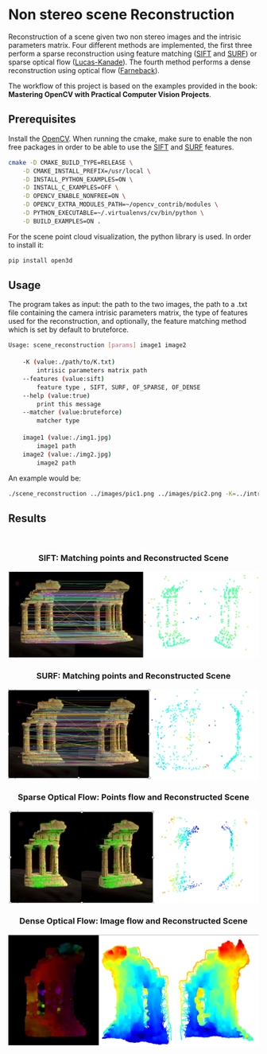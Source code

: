 # Non stereo scene Reconstruction

Reconstruction of a scene given two non stereo images and the intrisic parameters matrix. Four different methods are implemented, the first three perform a sparse reconstruction using feature matching ([SIFT](https://medium.com/data-breach/introduction-to-sift-scale-invariant-feature-transform-65d7f3a72d40) and [SURF](https://medium.com/data-breach/introduction-to-surf-speeded-up-robust-features-c7396d6e7c4e)) or sparse optical flow ([Lucas-Kanade](https://en.wikipedia.org/wiki/Lucas%E2%80%93Kanade_method)). The fourth method performs a dense reconstruction using optical flow ([Farneback](https://www.geeksforgeeks.org/opencv-the-gunnar-farneback-optical-flow/)).


The workflow of this project is based on the examples provided in the book: **Mastering OpenCV with Practical Computer Vision Projects**.

## Prerequisites

Install the [OpenCV](https://www.pyimagesearch.com/2018/08/15/how-to-install-opencv-4-on-ubuntu/). When running the cmake, make sure to enable the non free packages in order to be able to use the [SIFT](https://medium.com/data-breach/introduction-to-sift-scale-invariant-feature-transform-65d7f3a72d40) and [SURF](https://medium.com/data-breach/introduction-to-surf-speeded-up-robust-features-c7396d6e7c4e) features. 

```sh
cmake -D CMAKE_BUILD_TYPE=RELEASE \
	-D CMAKE_INSTALL_PREFIX=/usr/local \
	-D INSTALL_PYTHON_EXAMPLES=ON \
	-D INSTALL_C_EXAMPLES=OFF \
	-D OPENCV_ENABLE_NONFREE=ON \
	-D OPENCV_EXTRA_MODULES_PATH=~/opencv_contrib/modules \
	-D PYTHON_EXECUTABLE=~/.virtualenvs/cv/bin/python \
	-D BUILD_EXAMPLES=ON .
```
For the scene point cloud visualization, the python library is used. In order to install it:

```sh
pip install open3d 
```
## Usage
The program takes as input: the path to the two images, the path to a .txt file containing the camera intrisic parameters matrix, the type of features used for the reconstruction, and optionally, the feature matching method which is set by default to bruteforce.

```bash
Usage: scene_reconstruction [params] image1 image2 

    -K (value:./path/to/K.txt)
		intrisic parameters matrix path
	--features (value:sift)
		feature type , SIFT, SURF, OF_SPARSE, OF_DENSE
	--help (value:true)
		print this message
	--matcher (value:bruteforce)
		matcher type

	image1 (value:./img1.jpg)
		image1 path
	image2 (value:./img2.jpg)
		image2 path

```
An example would be:

```bash
./scene_reconstruction ../images/pic1.png ../images/pic2.png -K=../intrisic_matrix.txt -features=SIFT
```

## Results

<br />
<h3 align="center">SIFT: Matching points and Reconstructed Scene</h3>
<p align="center">
  <a href="https://github.com/othneildrew/Best-README-Template">
    <img src="images/Result_SIFT.png" alt="Logo">
  </a>
</p>

<h3 align="center">SURF: Matching points and Reconstructed Scene</h3>
<p align="center">
  <a href="https://github.com/othneildrew/Best-README-Template">
    <img src="images/Result_SURF.png" alt="Logo">
  </a>
</p>

<h3 align="center">Sparse Optical Flow: Points flow and Reconstructed Scene</h3>
<p align="center">
  <a href="https://github.com/othneildrew/Best-README-Template">
    <img src="images/Result_OF_SPARSE.png" alt="Logo">
  </a>
</p>

<h3 align="center">Dense Optical Flow: Image flow and Reconstructed Scene</h3>
<p align="center">
  <a href="https://github.com/othneildrew/Best-README-Template">
    <img src="images/Result_OF_DENSE.png" alt="Logo">
  </a>
</p>